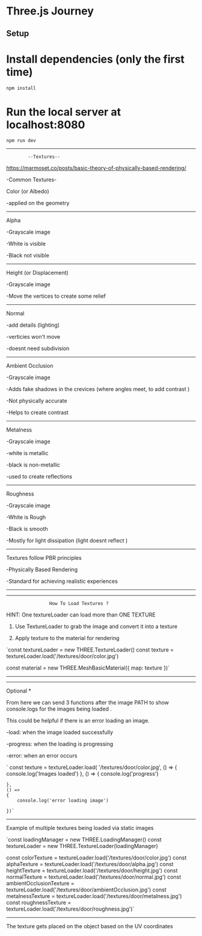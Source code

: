 # Three.js Journey

## Setup

# Install dependencies (only the first time)

`npm install`

# Run the local server at localhost:8080

`npm run dev`


---------------------------------------------------------

            --Textures--

https://marmoset.co/posts/basic-theory-of-physically-based-rendering/



-Common Textures-


Color (or Albedo)

-applied on the geometry 

---------
Alpha

-Grayscale image 

-White is visible

-Black not visible

-----------

Height (or Displacement)

-Grayscale image

-Move the vertices to create some relief

--------------
Normal

-add details (lighting)

-verticies won't move 

-doesnt need subdivision 

--------------------

Ambient Occlusion

-Grayscale image

-Adds fake shadows in the crevices (where angles meet, to add contrast )

-Not physically accurate 

-Helps to create contrast 

----------------------------

Metalness

-Grayscale image

-white is metallic

-black is non-metallic 

-used to create reflections 

-------------------------------
Roughness

-Grayscale image

-White is Rough

-Black is smooth 

-Mostly for light dissipation (light doesnt reflect )

----------------------------------------------------

Textures follow PBR principles 

-Physically Based Rendering

-Standard for achieving realistic experiences 

---------------------------------------------------



---------------------------------------------------------

                    How To Load Textures ? 


HINT: One textureLoader can load more than ONE TEXTURE 

1. Use TextureLoader to grab the image and convert it into a texture

2. Apply texture to the material for rendering 

`const textureLoader = new THREE.TextureLoader()
const texture = textureLoader.load('/textures/door/color.jpg')



const material = new THREE.MeshBasicMaterial({ map: texture })`


-------
--------------------------------------------------------
Optional *

From here we can send 3 functions after the image PATH to show console.logs for the images being loaded .

This could be helpful if there is an error loading an image. 

 -load: when the image loaded successfully 
 
 -progress: when the loading is progressing 
 
 -error: when an error occurs 

` const texture = textureLoader.load(
    '/textures/door/color.jpg',
    () =>
    {
        console.log('Images loaded')
    },
    () =>
    {
        console.log('progress')

    },
    () =>
    {
        console.log('error loading image')

    })`

--------------------------------------------------------

Example of multiple textures being loaded via static images 

`const loadingManager = new THREE.LoadingManager()
const textureLoader = new THREE.TextureLoader(loadingManager)


const colorTexture = textureLoader.load('/textures/door/color.jpg')
const alphaTexture = textureLoader.load('/textures/door/alpha.jpg')
const heightTexture = textureLoader.load('/textures/door/height.jpg')
const normalTexture = textureLoader.load('/textures/door/normal.jpg')
const ambientOcclusionTexture = textureLoader.load('/textures/door/ambientOcclusion.jpg')
const metalnessTexture = textureLoader.load('/textures/door/metalness.jpg')
const roughnessTexture = textureLoader.load('/textures/door/roughness.jpg')`

-------------------------------------------------------

The texture gets placed on the object based on the UV coordinates
